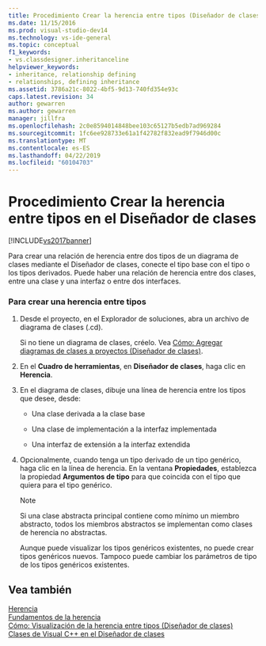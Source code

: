 ```yaml
---
title: Procedimiento Crear la herencia entre tipos (Diseñador de clases) | Documentos de Microsoft
ms.date: 11/15/2016
ms.prod: visual-studio-dev14
ms.technology: vs-ide-general
ms.topic: conceptual
f1_keywords:
- vs.classdesigner.inheritanceline
helpviewer_keywords:
- inheritance, relationship defining
- relationships, defining inheritance
ms.assetid: 3786a21c-8022-4bf5-9d13-740fd354e93c
caps.latest.revision: 34
author: gewarren
ms.author: gewarren
manager: jillfra
ms.openlocfilehash: 2c0e8594014848bee103c65127b5edb7ad969284
ms.sourcegitcommit: 1fc6ee928733e61a1f42782f832ead9f7946d00c
ms.translationtype: MT
ms.contentlocale: es-ES
ms.lasthandoff: 04/22/2019
ms.locfileid: "60104703"
---
```

# <a name="how-to-create-inheritance-between-types-class-designer"></a>Procedimiento Crear la herencia entre tipos en el Diseñador de clases 
[!INCLUDE[vs2017banner](../includes/vs2017banner.md)]

Para crear una relación de herencia entre dos tipos de un diagrama de clases mediante el Diseñador de clases, conecte el tipo base con el tipo o los tipos derivados. Puede haber una relación de herencia entre dos clases, entre una clase y una interfaz o entre dos interfaces.  
  
### <a name="to-create-an-inheritance-between-types"></a>Para crear una herencia entre tipos  
  
1. Desde el proyecto, en el Explorador de soluciones, abra un archivo de diagrama de clases (.cd).  
  
     Si no tiene un diagrama de clases, créelo. Vea [Cómo: Agregar diagramas de clases a proyectos (Diseñador de clases)](../ide/how-to-add-class-diagrams-to-projects-class-designer.md).  
  
2. En el **Cuadro de herramientas**, en **Diseñador de clases**, haga clic en **Herencia**.  
  
3. En el diagrama de clases, dibuje una línea de herencia entre los tipos que desee, desde:  
  
    - Una clase derivada a la clase base  
  
    - Una clase de implementación a la interfaz implementada  
  
    - Una interfaz de extensión a la interfaz extendida  
  
4. Opcionalmente, cuando tenga un tipo derivado de un tipo genérico, haga clic en la línea de herencia. En la ventana **Propiedades**, establezca la propiedad **Argumentos de tipo** para que coincida con el tipo que quiera para el tipo genérico.  
  
    > [!NOTE]
    >  Si una clase abstracta principal contiene como mínimo un miembro abstracto, todos los miembros abstractos se implementan como clases de herencia no abstractas.   
    >   
    >  Aunque puede visualizar los tipos genéricos existentes, no puede crear tipos genéricos nuevos. Tampoco puede cambiar los parámetros de tipo de los tipos genéricos existentes.  
  
## <a name="see-also"></a>Vea también  
 [Herencia](http://msdn.microsoft.com/library/81d64ee4-50f9-4d6c-a8dc-257c348d2eea)   
 [Fundamentos de la herencia](http://msdn.microsoft.com/library/dfc8deba-f5b3-4d1d-a937-7cb826446fc5)   
 [Cómo: Visualización de la herencia entre tipos (Diseñador de clases)](../ide/how-to-view-inheritance-between-types-class-designer.md)   
 [Clases de Visual C++ en el Diseñador de clases](../ide/visual-cpp-classes-in-class-designer.md)
